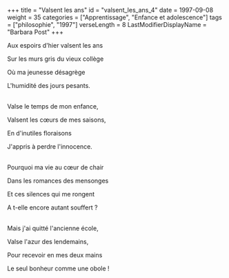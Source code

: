+++
title = "Valsent les ans"
id = "valsent_les_ans_4"
date = 1997-09-08
weight = 35
categories = ["Apprentissage", "Enfance et adolescence"]
tags = ["philosophie", "1997"]
verseLength = 8
LastModifierDisplayName = "Barbara Post"
+++

Aux espoirs d'hier valsent les ans

Sur les murs gris du vieux collège

Où ma jeunesse désagrège

L'humidité des jours pesants.

 \
Valse le temps de mon enfance,

Valsent les cœurs de mes saisons,

En d'inutiles floraisons

J'appris à perdre l'innocence.

 \
Pourquoi ma vie au cœur de chair

Dans les romances des mensonges

Et ces silences qui me rongent

A t-elle encore autant souffert ?

 \
Mais j'ai quitté l'ancienne école,

Valse l'azur des lendemains,

Pour recevoir en mes deux mains

Le seul bonheur comme une obole !
